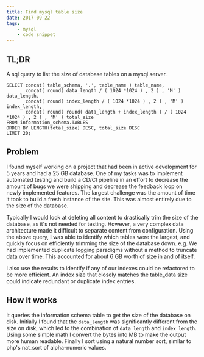 ```yaml
---
title: Find mysql table size
date: 2017-09-22
tags:
    - mysql
    - code snippet
---
```


## TL;DR
A sql query to list the size of database tables on a mysql server.

```mysql
SELECT concat( table_schema, '.', table_name ) table_name,
       concat( round( data_length / ( 1024 *1024 ) , 2 ) , 'M' ) data_length,
       concat( round( index_length / ( 1024 *1024 ) , 2 ) , 'M' ) index_length,
       concat( round( round( data_length + index_length ) / ( 1024 *1024 ) , 2 ) , 'M' ) total_size
FROM information_schema.TABLES
ORDER BY LENGTH(total_size) DESC, total_size DESC
LIMIT 20;
```

## Problem
I found myself working on a project that had been in active development for 5 years and had a 25 GB database. One of my tasks was to implement automated testing and build a CD/CI pipeline in an effort to decrease the amount of bugs we were shipping and decrease the feedback loop on newly implemented features. The largest challenge was the amount of time it took to build a fresh instance of the site. This was almost entirely due to the size of the database.

Typically I would look at deleting all content to drastically trim the size of the database, as it's not needed for testing. However, a very complex data architecture made it difficult to separate content from configuration. Using the above query, I was able to identify which tables were the largest, and quickly focus on efficiently trimming the size of the database down. e.g. We had implemented duplicate logging paradigms without a method to truncate data over time. This accounted for about 6 GB worth of size in and of itself.

I also use the results to identify if any of our indexes could be refactored to be more efficient. An index size that closely matches the table_data size could indicate redundant or duplicate index entries.

## How it works
It queries the information schema table to get the size of the database on disk. Initially I found that the `data_length` was significantly different from the size on disk, which led to the combination of `data_length` and `index_length`. Using some simple math I convert the bytes into MB to make the output more human readable. Finally I sort using a natural number sort, similar to php's nat_sort of alpha-numeric values.